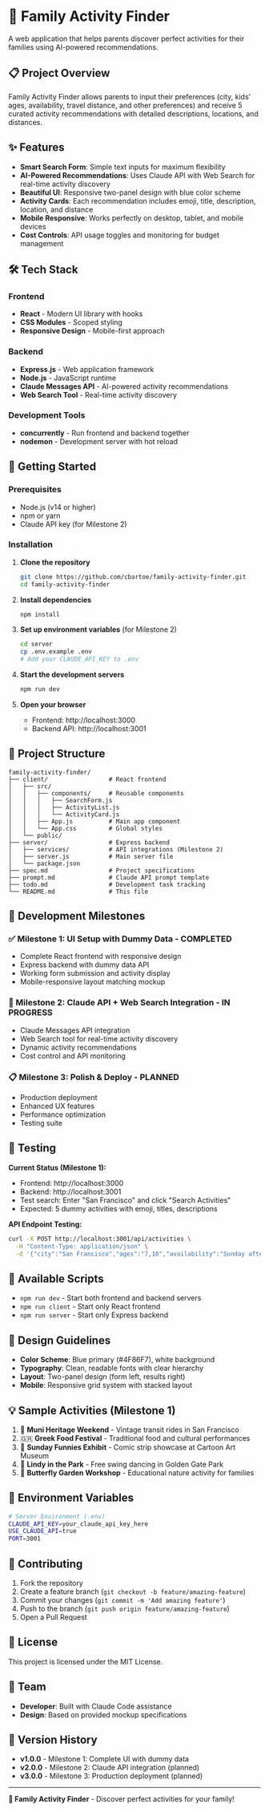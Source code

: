 # 🎯 Family Activity Finder

A web application that helps parents discover perfect activities for their families using AI-powered recommendations.

## 📋 Project Overview

Family Activity Finder allows parents to input their preferences (city, kids' ages, availability, travel distance, and other preferences) and receive 5 curated activity recommendations with detailed descriptions, locations, and distances.

## ✨ Features

- **Smart Search Form**: Simple text inputs for maximum flexibility
- **AI-Powered Recommendations**: Uses Claude API with Web Search for real-time activity discovery
- **Beautiful UI**: Responsive two-panel design with blue color scheme
- **Activity Cards**: Each recommendation includes emoji, title, description, location, and distance
- **Mobile Responsive**: Works perfectly on desktop, tablet, and mobile devices
- **Cost Controls**: API usage toggles and monitoring for budget management

## 🛠 Tech Stack

### Frontend
- **React** - Modern UI library with hooks
- **CSS Modules** - Scoped styling
- **Responsive Design** - Mobile-first approach

### Backend
- **Express.js** - Web application framework
- **Node.js** - JavaScript runtime
- **Claude Messages API** - AI-powered activity recommendations
- **Web Search Tool** - Real-time activity discovery

### Development Tools
- **concurrently** - Run frontend and backend together
- **nodemon** - Development server with hot reload

## 🚀 Getting Started

### Prerequisites
- Node.js (v14 or higher)
- npm or yarn
- Claude API key (for Milestone 2)

### Installation

1. **Clone the repository**
   ```bash
   git clone https://github.com/cbartoe/family-activity-finder.git
   cd family-activity-finder
   ```

2. **Install dependencies**
   ```bash
   npm install
   ```

3. **Set up environment variables** (for Milestone 2)
   ```bash
   cd server
   cp .env.example .env
   # Add your CLAUDE_API_KEY to .env
   ```

4. **Start the development servers**
   ```bash
   npm run dev
   ```

5. **Open your browser**
   - Frontend: http://localhost:3000
   - Backend API: http://localhost:3001

## 📁 Project Structure

```
family-activity-finder/
├── client/                 # React frontend
│   ├── src/
│   │   ├── components/     # Reusable components
│   │   │   ├── SearchForm.js
│   │   │   ├── ActivityList.js
│   │   │   └── ActivityCard.js
│   │   ├── App.js          # Main app component
│   │   └── App.css         # Global styles
│   └── public/
├── server/                 # Express backend
│   ├── services/           # API integrations (Milestone 2)
│   ├── server.js           # Main server file
│   └── package.json
├── spec.md                 # Project specifications
├── prompt.md               # Claude API prompt template
├── todo.md                 # Development task tracking
└── README.md               # This file
```

## 🎯 Development Milestones

### ✅ Milestone 1: UI Setup with Dummy Data - COMPLETED
- Complete React frontend with responsive design
- Express backend with dummy data API
- Working form submission and activity display
- Mobile-responsive layout matching mockup

### 🔧 Milestone 2: Claude API + Web Search Integration - IN PROGRESS
- Claude Messages API integration
- Web Search tool for real-time activity discovery
- Dynamic activity recommendations
- Cost control and API monitoring

### 📋 Milestone 3: Polish & Deploy - PLANNED
- Production deployment
- Enhanced UX features
- Performance optimization
- Testing suite

## 🧪 Testing

**Current Status (Milestone 1):**
- Frontend: http://localhost:3000
- Backend: http://localhost:3001
- Test search: Enter "San Francisco" and click "Search Activities"
- Expected: 5 dummy activities with emoji, titles, descriptions

**API Endpoint Testing:**
```bash
curl -X POST http://localhost:3001/api/activities \
  -H "Content-Type: application/json" \
  -d '{"city":"San Francisco","ages":"7,10","availability":"Sunday afternoon","distance":"10 miles","preferences":"educational"}'
```

## 🔧 Available Scripts

- `npm run dev` - Start both frontend and backend servers
- `npm run client` - Start only React frontend
- `npm run server` - Start only Express backend

## 🎨 Design Guidelines

- **Color Scheme**: Blue primary (#4F86F7), white background
- **Typography**: Clean, readable fonts with clear hierarchy
- **Layout**: Two-panel design (form left, results right)
- **Mobile**: Responsive grid system with stacked layout

## 💡 Sample Activities (Milestone 1)

1. 🚋 **Muni Heritage Weekend** - Vintage transit rides in San Francisco
2. 🇬🇷 **Greek Food Festival** - Traditional food and cultural performances
3. 🎨 **Sunday Funnies Exhibit** - Comic strip showcase at Cartoon Art Museum
4. 🌳 **Lindy in the Park** - Free swing dancing in Golden Gate Park
5. 🦋 **Butterfly Garden Workshop** - Educational nature activity for families

## 🔐 Environment Variables

```bash
# Server Environment (.env)
CLAUDE_API_KEY=your_claude_api_key_here
USE_CLAUDE_API=true
PORT=3001
```

## 🤝 Contributing

1. Fork the repository
2. Create a feature branch (`git checkout -b feature/amazing-feature`)
3. Commit your changes (`git commit -m 'Add amazing feature'`)
4. Push to the branch (`git push origin feature/amazing-feature`)
5. Open a Pull Request

## 📝 License

This project is licensed under the MIT License.

## 👥 Team

- **Developer**: Built with Claude Code assistance
- **Design**: Based on provided mockup specifications

## 🔄 Version History

- **v1.0.0** - Milestone 1: Complete UI with dummy data
- **v2.0.0** - Milestone 2: Claude API integration (planned)
- **v3.0.0** - Milestone 3: Production deployment (planned)

---

**🎯 Family Activity Finder** - Discover perfect activities for your family!